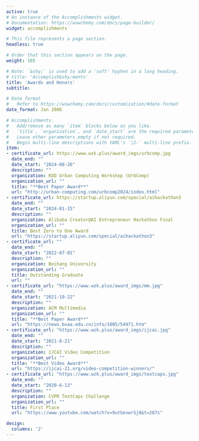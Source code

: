 ```yaml
---
active: true
# An instance of the Accomplishments widget.
# Documentation: https://wowchemy.com/docs/page-builder/
widget: accomplishments

# This file represents a page section.
headless: true

# Order that this section appears on the page.
weight: 165

# Note: `&shy;` is used to add a 'soft' hyphen in a long heading.
# title: 'Accomplish&shy;ments'
title: 'Awards and Honors'
subtitle:

# Date format
#   Refer to https://wowchemy.com/docs/customization/#date-format
date_format: Jan 2006

# Accomplishments.
#   Add/remove as many `item` blocks below as you like.
#   `title`, `organization`, and `date_start` are the required parameters.
#   Leave other parameters empty if not required.
#   Begin multi-line descriptions with YAML's `|2-` multi-line prefix.
item:
- certificate_url: https://www.wzk.plus/award_imgs/urbcomp.jpg
  date_end: ""
  date_start: "2024-08-26"
  description: ""
  organization: KDD Urban Computing Workshop (UrbComp)
  organization_url: ""
  title: "**Best Paper Award**"
  url: "http://urban-computing.com/urbcomp2024/index.html"
- certificate_url: https://startup.aliyun.com/special/aihackathon3
  date_end: ""
  date_start: "2024-01-15"
  description: ""
  organization: Alibaba Creator@AI Entrepreneur Hackathon Final
  organization_url: ""
  title: Best Zero to One Award
  url: "https://startup.aliyun.com/special/aihackathon3"
- certificate_url: ""
  date_end: ""
  date_start: "2022-07-01"
  description: ""
  organization: Beihang University
  organization_url: ""
  title: Outstanding Graduate
  url: ""
- certificate_url: "https://www.wzk.plus/award_imgs/mm.jpg"
  date_end: ""
  date_start: "2021-10-22"
  description: ""
  organization: ACM Multimedia
  organization_url: ""
  title: "**Best Paper Award**"
  url: "https://news.buaa.edu.cn/info/1005/54971.htm"
- certificate_url: "https://www.wzk.plus/award_imgs/ijcai.jpg"
  date_end: ""
  date_start: "2021-8-21"
  description: ""
  organization: IJCAI Video Competition
  organization_url: ""
  title: "**Best Video Award**"
  url: "https://ijcai-21.org/video-competition-winners/"
- certificate_url: "https://www.wzk.plus/award_imgs/textcaps.jpg"
  date_end: ""
  date_start: "2020-6-13"
  description: ""
  organization: CVPR TextCaps Challenge
  organization_url: ""
  title: First Place
  url: "https://www.youtube.com/watch?v=9utGevwrSj8&t=287s"

design:
  columns: '2' 
---
```


